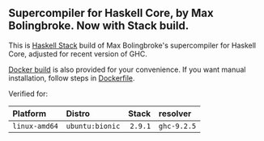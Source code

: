 
Supercompiler for Haskell Core, by Max Bolingbroke.  Now with Stack build.
---

This is [Haskell Stack](<https://docs.haskellstack.org/en/stable>) build of Max
 Bolingbroke's supercompiler for Haskell Core, adjusted for recent version of GHC.

[Docker build](<https://docs.docker.com/engine/reference/commandline/build/>
 "docker build -t hscp-mb .") is also provided for your convenience. If you want
 manual installation, follow steps in [Dockerfile](<Dockerfile>).

Verified for:

| Platform      | Distro          | Stack   | resolver      |
|:--------------|:----------------|--------:|:--------------|
| `linux-amd64` | `ubuntu:bionic` | `2.9.1` | `ghc-9.2.5`   |

